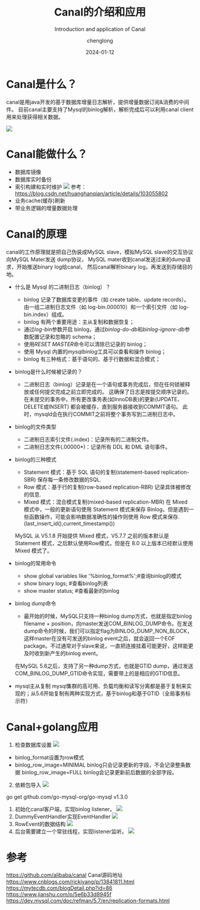 ﻿---
layout:     post
title:      Canal的介绍和应用
subtitle:   Introduction and application of Canal
date:       2024-01-12
author:     chenglong
header-img: img/post-bg-ios9-web.jpg
catalog: true
tags:

- Mysql
- Go

---

# Canal是什么？

canal是用java开发的基于数据库增量日志解析，提供增量数据订阅&消费的中间件。
目前canal主要支持了Mysql的binlog解析，解析完成后可以利用canal client用来处理获得相关数据。

![](https://chenglong799466.github.io/img/introduction-and-application-of-canal01.png)

# Canal能做什么？

- 数据库镜像
- 数据库实时备份
- 索引构建和实时维护
  ![](https://chenglong799466.github.io/img/Aspose.Words.8b751d17-1d38-4dd4-a39d-e3295100c70a.003.png)
  参考：<https://blog.csdn.net/huanghanqian/article/details/103055802>
- 业务cache(缓存)刷新
- 带业务逻辑的增量数据处理

# Canal的原理

canal的工作原理就是把自己伪装成MySQL slave，模拟MySQL slave的交互协议向MySQL Mater发送 dump协议，
MySQL mater收到canal发送过来的dump请求，开始推送binary log给canal，
然后canal解析binary log，再发送到存储目的地。

- 什么是 Mysql 的二进制日志（binlog）？
    - binlog 记录了数据库变更的事件（如 create table、update records）。由一组二进制日志文件（如 log-bin.000010）和一个索引文件（如
      log-bin.index）组成。
    - binlog 有两个重要用途：主从复制和数据恢复；
    - 通过*log-bin*参数开启 binlog，通过*binlog-do-db*和*binlog-ignore-db*参数配置记录和忽略的 schema；
    - 使用*RESET MASTER*命令可以清除已记录的 binlog；
    - 使用 Mysql 内置的*mysqlbinlog*工具可以查看和操作 binlog；
    - binlog 有三种格式：基于语句的、基于行数据和混合模式；
- binlog是什么时候被记录的？
    - 二进制日志（binlog）记录是在一个语句或事务完成后，但在任何锁被释放或任何提交完成之前立即完成的。
      这确保了日志是按提交顺序记录的。在未提交的事务中，所有更改事务表(如InnoDB表)的更新(UPDATE、DELETE或INSERT)
      都会被缓存，直到服务器接收到COMMIT语句。
      此时，mysqld会在执行COMMIT之前将整个事务写到二进制日志中。
- binlog的文件类型
    - 二进制日志索引文件(.index)：记录所有的二进制文件。
    - 二进制日志文件(.00000\*)：记录所有 DDL 和 DML 语句事件。
- binlog的三种模式
    - Statement 模式：基于 SQL 语句的复制(statement-based replication-SBR)
      保存每一条修改数据的SQL.
    - Row 模式：基于行的复制(row-based replication-RBR)
      记录具体被修改的信息.
    - Mixed 模式：混合模式复制(mixed-based replication-MBR)
      在 Mixed 模式中，一般的更新语句使用 Statement 模式来保存 Binlog，但是遇到一些函数操作，可能会影响数据准确性的操作则使用
      Row 模式来保存.(last\_insert\_id(),current\_timestamp())

  MySQL 从 V5.1.8 开始提供 Mixed 模式，V5.7.7 之前的版本默认是Statement 模式，之后默认使用Row模式，但是在 8.0
  以上版本已经默认使用 Mixed 模式了。

- binlog的常用命令
  - show global variables like '%binlog\_format%';#查询binlog的模式
  - show binary logs; #查看binlog列表
  - show master status; #查看最新的binlog
- binlog dump命令
  - 最开始的时候，MySQL只支持一种binlog dump方式，也就是指定binlog filename +
  position，向master发送COM\_BINLOG\_DUMP命令。在发送dump命令的时候，我们可以指定flag为BINLOG\_DUMP\_NON\_BLOCK，这样master在没有可发送的binlog
  event之后，就会返回一个EOF package。不过通常对于slave来说，一直把连接挂着可能更好，这样能更及时收到新产生的binlog event。

  在MySQL 5.6之后，支持了另一种dump方式，也就是GTID dump，通过发送COM\_BINLOG\_DUMP\_GTID命令实现，需要带上的是相应的GTID信息。

- mysql主从复制
  mysql集群的高可用、负载均衡和读写分离都是基于复制来实现的；从5.6开始复制有两种实现方式，基于binlog和基于GTID（全局事务标示符）

# Canal+golang应用
 1. 检查数据库设置
 ![](../img/Aspose.Words.8b751d17-1d38-4dd4-a39d-e3295100c70a.005.png)
   - binlog\_format设置为row模式
   - binlog\_row\_image=MINIMAL binlog只会记录更新的字段，不会记录整条数据 binlog\_row\_image=FULL binlog会记录更新前后数据的全部字段。
 2. 依赖包导入
   ![](../img/Aspose.Words.8b751d17-1d38-4dd4-a39d-e3295100c70a.006.png)

   go get github.com/go-mysql-org/go-mysql v1.3.0

1. 初始化canal客户端，实现binlog listener。
   ![](../img/Aspose.Words.8b751d17-1d38-4dd4-a39d-e3295100c70a.007.png)
2. DummyEventHandler实现EventHandler
   ![](../img/Aspose.Words.8b751d17-1d38-4dd4-a39d-e3295100c70a.008.png)
3. RowEvent的数据结构
   ![](../img/Aspose.Words.8b751d17-1d38-4dd4-a39d-e3295100c70a.009.png)
4. 后台需要建立一个常驻线程，实现listener监听。
   ![](../img/Aspose.Words.8b751d17-1d38-4dd4-a39d-e3295100c70a.010.png)

# 参考

<https://github.com/alibaba/canal> Canal源码地址
<https://www.cnblogs.com/rickiyang/p/13841811.html>
<https://mytecdb.com/blogDetail.php?id=86>
<https://www.jianshu.com/p/5e6b33d8945f>
<https://dev.mysql.com/doc/refman/5.7/en/replication-formats.html>